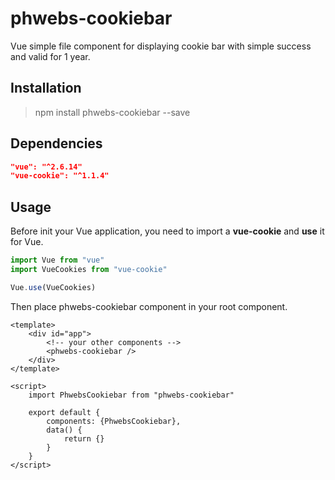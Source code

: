 # phwebs-cookiebar

Vue simple file component for displaying cookie bar with simple success and valid for 1 year.

## Installation

> npm install phwebs-cookiebar --save

## Dependencies

```json
"vue": "^2.6.14"
"vue-cookie": "^1.1.4"
```

## Usage

Before init your Vue application, you need to import a **vue-cookie** and **use** it for Vue.

```javascript
import Vue from "vue"
import VueCookies from "vue-cookie"

Vue.use(VueCookies)
```

Then place phwebs-cookiebar component in your root component.

```vue
<template>
    <div id="app">
        <!-- your other components -->
        <phwebs-cookiebar />
    </div>
</template>

<script>
    import PhwebsCookiebar from "phwebs-cookiebar"
    
    export default {
        components: {PhwebsCookiebar},
        data() {
            return {}
        }
    }
</script>
```